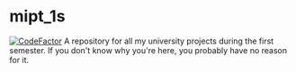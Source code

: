 # mipt_1s
[![CodeFactor](https://www.codefactor.io/repository/github/abel1502/mipt_1s/badge)](https://www.codefactor.io/repository/github/abel1502/mipt_1s)
A repository for all my university projects during the first semester. If you don't know why you're here, you probably have no reason for it.
